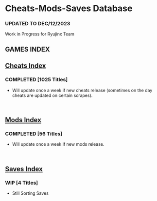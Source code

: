 # Cheats-Mods-Saves Database

### UPDATED TO DEC/12/2023

Work in Progress for Ryujinx Team


## GAMES INDEX

## [Cheats Index](Cheats.md)
### COMPLETED [1025 Titles]
- Will update once a week if new cheats release (sometimes on the day cheats are updated on certain scrapes).
</br>

## [Mods Index](Mods.md)
### COMPLETED [56 Titles]
- Will update once a week if new mods release.
</br>

## [Saves Index](Saves.md)
### WIP [4 Titles] 
- Still Sorting Saves
